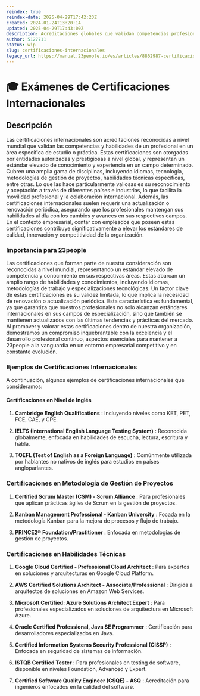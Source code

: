```yaml
---
reindex: true
reindex-date: 2025-04-29T17:42:23Z
created: 2024-01-24T13:20:14
updated: 2025-04-29T17:43:00Z
description: Acreditaciones globales que validan competencias profesionales en diversas áreas, esenciales para la calidad y competitividad en 23people.
author: 5127711
status: wip
slug: certificaciones-internacionales
legacy_url: https://manual.23people.io/es/articles/8862987-certificaciones-internacionales
---
```


# 🎓 Exámenes de Certificaciones Internacionales

## **Descripción**

Las certificaciones internacionales son acreditaciones reconocidas a nivel
mundial que validan las competencias y habilidades de un profesional en un
área específica de estudio o práctica. Estas certificaciones son otorgadas por
entidades autorizadas y prestigiosas a nivel global, y representan un estándar
elevado de conocimiento y experiencia en un campo determinado. Cubren una
amplia gama de disciplinas, incluyendo idiomas, tecnología, metodologías de
gestión de proyectos, habilidades técnicas específicas, entre otras. Lo que
las hace particularmente valiosas es su reconocimiento y aceptación a través
de diferentes países e industrias, lo que facilita la movilidad profesional y
la colaboración internacional. Además, las certificaciones internacionales
suelen requerir una actualización o renovación periódica, asegurando que los
profesionales mantengan sus habilidades al día con los cambios y avances en
sus respectivos campos. En el contexto empresarial, contar con empleados que
poseen estas certificaciones contribuye significativamente a elevar los
estándares de calidad, innovación y competitividad de la organización.

### Importancia para 23people

Las certificaciones que forman parte de nuestra consideración son reconocidas
a nivel mundial, representando un estándar elevado de competencia y
conocimiento en sus respectivas áreas. Estas abarcan un amplio rango de
habilidades y conocimientos, incluyendo idiomas, metodologías de trabajo y
especializaciones tecnológicas. Un factor clave de estas certificaciones es su
validez limitada, lo que implica la necesidad de renovación o actualización
periódica. Esta característica es fundamental, ya que garantiza que nuestros
profesionales no solo alcanzan estándares internacionales en sus campos de
especialización, sino que también se mantienen actualizados con las últimas
tendencias y prácticas del mercado. Al promover y valorar estas
certificaciones dentro de nuestra organización, demostramos un compromiso
inquebrantable con la excelencia y el desarrollo profesional continuo,
aspectos esenciales para mantener a 23people a la vanguardia en un entorno
empresarial competitivo y en constante evolución.

### Ejemplos de Certificaciones Internacionales

A continuación, algunos ejemplos de certificaciones internacionales que
consideramos:

#### Certificaciones en Nivel de Inglés

  1. **Cambridge English Qualifications** : Incluyendo niveles como KET, PET, FCE, CAE, y CPE.

  2. **IELTS (International English Language Testing System)** : Reconocida globalmente, enfocada en habilidades de escucha, lectura, escritura y habla.

  3. **TOEFL (Test of English as a Foreign Language)** : Comúnmente utilizada por hablantes no nativos de inglés para estudios en países angloparlantes.

### Certificaciones en Metodología de Gestión de Proyectos

  1. **Certified Scrum Master (CSM) - Scrum Alliance** : Para profesionales que aplican prácticas ágiles de Scrum en la gestión de proyectos.

  2. **Kanban Management Professional - Kanban University** : Focada en la metodología Kanban para la mejora de procesos y flujo de trabajo.

  3. **PRINCE2® Foundation/Practitioner** : Enfocada en metodologías de gestión de proyectos.

### Certificaciones en Habilidades Técnicas

  1. **Google Cloud Certified - Professional Cloud Architect** : Para expertos en soluciones y arquitecturas en Google Cloud Platform.

  2. **AWS Certified Solutions Architect - Associate/Professional** : Dirigida a arquitectos de soluciones en Amazon Web Services.

  3. **Microsoft Certified: Azure Solutions Architect Expert** : Para profesionales especializados en soluciones de arquitectura en Microsoft Azure.

  4. **Oracle Certified Professional, Java SE Programmer** : Certificación para desarrolladores especializados en Java.

  5. **Certified Information Systems Security Professional (CISSP)** : Enfocada en seguridad de sistemas de información.

  6. **ISTQB Certified Tester** : Para profesionales en testing de software, disponible en niveles Foundation, Advanced y Expert.

  7. **Certified Software Quality Engineer (CSQE) - ASQ** : Acreditación para ingenieros enfocados en la calidad del software.
